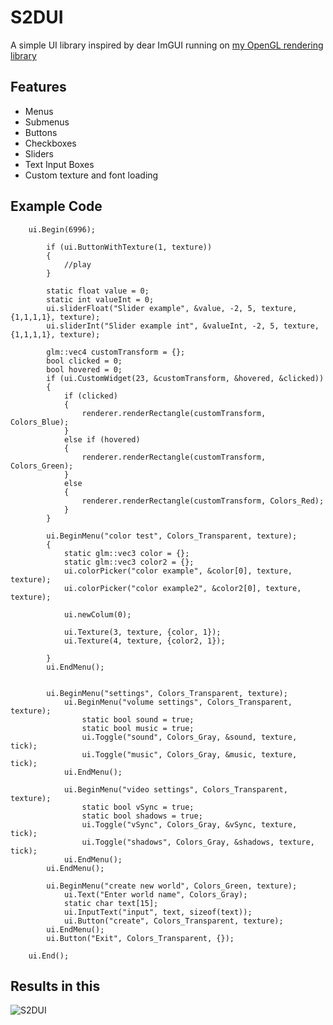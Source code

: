 # S2DUI
A simple UI library inspired by dear ImGUI running on [my OpenGL rendering library](https://github.com/oliwerdahlin/S2DGL)

## Features
+ Menus
+ Submenus
+ Buttons
+ Checkboxes
+ Sliders
+ Text Input Boxes
+ Custom texture and font loading

## Example Code
```
	ui.Begin(6996);

		if (ui.ButtonWithTexture(1, texture))
		{
			//play
		}

		static float value = 0;
		static int valueInt = 0;
		ui.sliderFloat("Slider example", &value, -2, 5, texture, {1,1,1,1}, texture);
		ui.sliderInt("Slider example int", &valueInt, -2, 5, texture, {1,1,1,1}, texture);

		glm::vec4 customTransform = {};
		bool clicked = 0;
		bool hovered = 0;
		if (ui.CustomWidget(23, &customTransform, &hovered, &clicked))
		{
			if (clicked)
			{
				renderer.renderRectangle(customTransform, Colors_Blue);
			}
			else if (hovered)
			{
				renderer.renderRectangle(customTransform, Colors_Green);
			}
			else
			{
				renderer.renderRectangle(customTransform, Colors_Red);
			}
		}

		ui.BeginMenu("color test", Colors_Transparent, texture);
		{
			static glm::vec3 color = {};
			static glm::vec3 color2 = {};
			ui.colorPicker("color example", &color[0], texture, texture);
			ui.colorPicker("color example2", &color2[0], texture, texture);

			ui.newColum(0);

			ui.Texture(3, texture, {color, 1});
			ui.Texture(4, texture, {color2, 1});
		
		}
		ui.EndMenu();


		ui.BeginMenu("settings", Colors_Transparent, texture);
			ui.BeginMenu("volume settings", Colors_Transparent, texture);
				static bool sound = true;
				static bool music = true;
				ui.Toggle("sound", Colors_Gray, &sound, texture, tick);
				ui.Toggle("music", Colors_Gray, &music, texture, tick);
			ui.EndMenu();

			ui.BeginMenu("video settings", Colors_Transparent, texture);
				static bool vSync = true;
				static bool shadows = true;
				ui.Toggle("vSync", Colors_Gray, &vSync, texture, tick);
				ui.Toggle("shadows", Colors_Gray, &shadows, texture, tick);
			ui.EndMenu();
		ui.EndMenu();

		ui.BeginMenu("create new world", Colors_Green, texture);
			ui.Text("Enter world name", Colors_Gray);
			static char text[15];
			ui.InputText("input", text, sizeof(text));
			ui.Button("create", Colors_Transparent, texture);
		ui.EndMenu();
		ui.Button("Exit", Colors_Transparent, {});

	ui.End();
```
## Results in this
![S2DUI](https://github.com/oliwerdahlin/S2DUI/assets/45284364/f5c11a49-3478-43e3-86f1-c3970c8105ba)
